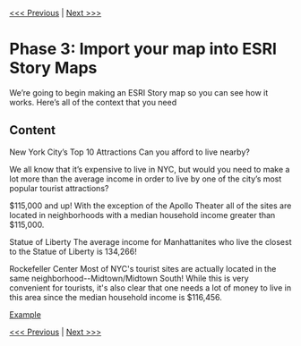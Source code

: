 [<<< Previous](2setup.md)  | [Next >>>](4layerpr.md)  

# Phase 3: Import your map into ESRI Story Maps

We’re going to begin making an ESRI Story map so you can see how it works.
Here’s all of the context that you need

## Content
New York City’s Top 10 Attractions
Can you afford to live nearby?

We all know that it’s expensive to live in NYC, but would you need to make a lot more than the average income in order to live by one of the city’s most popular tourist attractions? 

$115,000 and up!
With the exception of the Apollo Theater all of the sites are located in neighborhoods with a median household income greater than $115,000.

Statue of Liberty
The average income for Manhattanites who live the closest to the Statue of Liberty is 134,266!

Rockefeller Center
Most of NYC's tourist sites are actually located in the same neighborhood--Midtown/Midtown South! While this is very convenient for tourists, it's also clear that one needs a lot of money to live in this area since the median household income is $116,456.

[Example](https://storymaps.arcgis.com/stories/179f0bdb4f4c4d5aa820641dd9b9da86) 



[<<< Previous](2setup.md)  | [Next >>>](4layerpr.md)  

